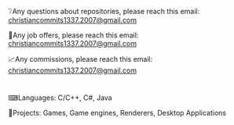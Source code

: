 ❔Any questions about repositories, please reach this email: christiancommits1337.2007@gmail.com

💼Any job offers, please reach this email: christiancommits1337.2007@gmail.com

📈Any commissions, please reach this email: christiancommits1337.2007@gmail.com

#

⌨Languages: C/C++, C#, Java

📜Projects: Games, Game engines, Renderers, Desktop Applications
